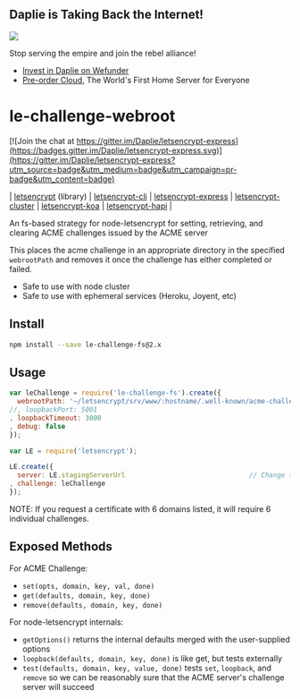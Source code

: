 Daplie is Taking Back the Internet!
--------------

[![](https://daplie.github.com/igg/images/ad-developer-rpi-white-890x275.jpg?v2)](https://daplie.com/preorder/)

Stop serving the empire and join the rebel alliance!

* [Invest in Daplie on Wefunder](https://daplie.com/invest/)
* [Pre-order Cloud](https://daplie.com/preorder/), The World's First Home Server for Everyone

# le-challenge-webroot

[![Join the chat at https://gitter.im/Daplie/letsencrypt-express](https://badges.gitter.im/Daplie/letsencrypt-express.svg)](https://gitter.im/Daplie/letsencrypt-express?utm_source=badge&utm_medium=badge&utm_campaign=pr-badge&utm_content=badge)

| [letsencrypt](https://github.com/Daplie/node-letsencrypt) (library)
| [letsencrypt-cli](https://github.com/Daplie/letsencrypt-cli)
| [letsencrypt-express](https://github.com/Daplie/letsencrypt-express)
| [letsencrypt-cluster](https://github.com/Daplie/letsencrypt-cluster)
| [letsencrypt-koa](https://github.com/Daplie/letsencrypt-koa)
| [letsencrypt-hapi](https://github.com/Daplie/letsencrypt-hapi)
|

An fs-based strategy for node-letsencrypt for setting, retrieving,
and clearing ACME challenges issued by the ACME server

This places the acme challenge in an appropriate directory in the specified `webrootPath`
and removes it once the challenge has either completed or failed.

* Safe to use with node cluster
* Safe to use with ephemeral services (Heroku, Joyent, etc)

Install
-------

```bash
npm install --save le-challenge-fs@2.x
```

Usage
-----

```js
var leChallenge = require('le-challenge-fs').create({
  webrootPath: '~/letsencrypt/srv/www/:hostname/.well-known/acme-challenge'   // defaults to os.tmpdir() + '/' + 'acme-challenge'
//, loopbackPort: 5001                                                        // defaults to 80
, loopbackTimeout: 3000                                                       // defaults to 3000ms
, debug: false
});

var LE = require('letsencrypt');

LE.create({
  server: LE.stagingServerUrl                               // Change to LE.productionServerUrl in production
, challenge: leChallenge
});
```

NOTE: If you request a certificate with 6 domains listed,
it will require 6 individual challenges.

Exposed Methods
---------------

For ACME Challenge:

* `set(opts, domain, key, val, done)`
* `get(defaults, domain, key, done)`
* `remove(defaults, domain, key, done)`

For node-letsencrypt internals:

* `getOptions()` returns the internal defaults merged with the user-supplied options
* `loopback(defaults, domain, key, done)` is like get, but tests externally
* `test(defaults, domain, key, value, done)` tests `set`, `loopback`, and `remove` so we can be reasonably sure that the ACME server's challenge server will succeed
